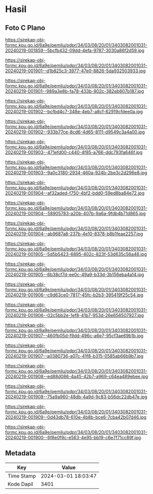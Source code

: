 # Hasil

## Foto C Plano

https://sirekap-obj-formc.kpu.go.id/6a9e/pemilu/pdpr/34/03/08/20/01/3403082001031-20240219-001859--5bcfb432-09dd-4efa-9787-3030a86f2d59.jpg

https://sirekap-obj-formc.kpu.go.id/6a9e/pemilu/pdpr/34/03/08/20/01/3403082001031-20240219-001901--d1b825c3-3977-47e0-8826-5da932503933.jpg

https://sirekap-obj-formc.kpu.go.id/6a9e/pemilu/pdpr/34/03/08/20/01/3403082001031-20240219-001901--989a3e8b-fa78-433b-902c-382eb607b187.jpg

https://sirekap-obj-formc.kpu.go.id/6a9e/pemilu/pdpr/34/03/08/20/01/3403082001031-20240219-001902--bcfbd4c7-348e-4eb7-a8cf-62919cfdee0a.jpg

https://sirekap-obj-formc.kpu.go.id/6a9e/pemilu/pdpr/34/03/08/20/01/3403082001031-20240219-001902--933b77ce-8cd6-4d65-8111-d9549c3a4a00.jpg

https://sirekap-obj-formc.kpu.go.id/6a9e/pemilu/pdpr/34/03/08/20/01/3403082001031-20240219-001903--471efd00-c440-4f85-a766-ddc793fa646f.jpg

https://sirekap-obj-formc.kpu.go.id/6a9e/pemilu/pdpr/34/03/08/20/01/3403082001031-20240219-001903--9a0c3180-2934-460a-924b-2be3c2d296e8.jpg

https://sirekap-obj-formc.kpu.go.id/6a9e/pemilu/pdpr/34/03/08/20/01/3403082001031-20240219-001904--af32aded-f750-4bf2-bdd0-59ed8ba84e72.jpg

https://sirekap-obj-formc.kpu.go.id/6a9e/pemilu/pdpr/34/03/08/20/01/3403082001031-20240219-001904--58905783-a20b-407b-9a6a-9fdb4b71d865.jpg

https://sirekap-obj-formc.kpu.go.id/6a9e/pemilu/pdpr/34/03/08/20/01/3403082001031-20240219-001904--ab9687a8-237b-4e10-8378-b8b1feae2257.jpg

https://sirekap-obj-formc.kpu.go.id/6a9e/pemilu/pdpr/34/03/08/20/01/3403082001031-20240219-001905--5d5b5423-6895-402c-823f-53d635c56a48.jpg

https://sirekap-obj-formc.kpu.go.id/6a9e/pemilu/pdpr/34/03/08/20/01/3403082001031-20240219-001905--6b38cf7d-ee0c-49a9-b33d-3b156eba4a14.jpg

https://sirekap-obj-formc.kpu.go.id/6a9e/pemilu/pdpr/34/03/08/20/01/3403082001031-20240219-001906--c9d63ce0-7817-45fc-b2b3-395419f25c54.jpg

https://sirekap-obj-formc.kpu.go.id/6a9e/pemilu/pdpr/34/03/08/20/01/3403082001031-20240219-001906--02c5bb2e-1ef8-41b7-953d-26e656507927.jpg

https://sirekap-obj-formc.kpu.go.id/6a9e/pemilu/pdpr/34/03/08/20/01/3403082001031-20240219-001907--460fb05d-f9dd-496c-a6e7-95cf3ae69b1b.jpg

https://sirekap-obj-formc.kpu.go.id/6a9e/pemilu/pdpr/34/03/08/20/01/3403082001031-20240219-001907--a0380736-a07c-41f8-b315-0585ab66b9b7.jpg

https://sirekap-obj-formc.kpu.go.id/6a9e/pemilu/pdpr/34/03/08/20/01/3403082001031-20240219-001908--ed88d086-4a45-42b7-a969-c64ea489ebee.jpg

https://sirekap-obj-formc.kpu.go.id/6a9e/pemilu/pdpr/34/03/08/20/01/3403082001031-20240219-001908--75a9a960-48db-4a9d-9c83-b56dc22db47e.jpg

https://sirekap-obj-formc.kpu.go.id/6a9e/pemilu/pdpr/34/03/08/20/01/3403082001031-20240219-001909--0d43db78-610e-4b8b-bce6-7cba42b07d46.jpg

https://sirekap-obj-formc.kpu.go.id/6a9e/pemilu/pdpr/34/03/08/20/01/3403082001031-20240219-001900--6f8e0f9c-e563-4e95-bb19-c6e7f71cc89f.jpg


## Metadata

| Key        | Value               |
| ---------- | ------------------- |
| Time Stamp | 2024-03-01 18:03:47 |
| Kode Dapil | 3401                |



